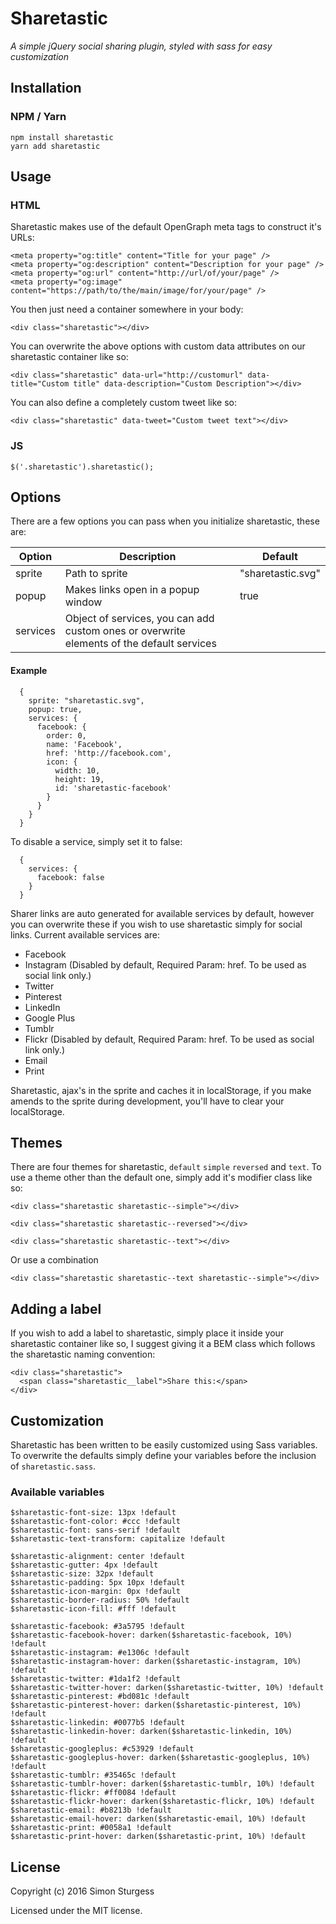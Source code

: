# Sharetastic

_A simple jQuery social sharing plugin, styled with sass for easy customization_


## Installation

### NPM / Yarn
```
npm install sharetastic
yarn add sharetastic
```

## Usage

### HTML
Sharetastic makes use of the default OpenGraph meta tags to construct it's URLs:
```
<meta property="og:title" content="Title for your page" />
<meta property="og:description" content="Description for your page" />
<meta property="og:url" content="http://url/of/your/page" />
<meta property="og:image" content="https://path/to/the/main/image/for/your/page" />
```
You then just need a container somewhere in your body:
```
<div class="sharetastic"></div>
```
You can overwrite the above options with custom data attributes on our sharetastic container like so:
```
<div class="sharetastic" data-url="http://customurl" data-title="Custom title" data-description="Custom Description"></div>
```
You can also define a completely custom tweet like so:
```
<div class="sharetastic" data-tweet="Custom tweet text"></div>
```

### JS
```
$('.sharetastic').sharetastic();
```

## Options
There are a few options you can pass when you initialize sharetastic, these are:

| Option             | Description                                                                               | Default           |
|--------------------|-------------------------------------------------------------------------------------------|-------------------|
| sprite             | Path to sprite                                                                            | "sharetastic.svg" |
| popup              | Makes links open in a popup window                                                        | true              |
| services           | Object of services, you can add custom ones or overwrite elements of the default services |                   |

#### Example
```
  {
    sprite: "sharetastic.svg",
    popup: true,
    services: {
      facebook: {
        order: 0,
        name: 'Facebook',
        href: 'http://facebook.com',
        icon: {
          width: 10,
          height: 19,
          id: 'sharetastic-facebook'
        }
      }
    }
  }
```
To disable a service, simply set it to false:
```
  {
    services: {
      facebook: false
    }
  }
```
Sharer links are auto generated for available services by default, however you can overwrite these if you wish to use sharetastic simply for social links. Current available services are:
- Facebook
- Instagram (Disabled by default, Required Param: href. To be used as social link only.)
- Twitter
- Pinterest
- LinkedIn
- Google Plus
- Tumblr
- Flickr (Disabled by default, Required Param: href. To be used as social link only.)
- Email
- Print

Sharetastic, ajax's in the sprite and caches it in localStorage, if you make amends to the sprite during development, you'll have to clear your localStorage.

## Themes
There are four themes for sharetastic, `default` `simple` `reversed` and `text`. To use a theme other than the default one, simply add it's modifier class like so:
```
<div class="sharetastic sharetastic--simple"></div>
```
```
<div class="sharetastic sharetastic--reversed"></div>
```
```
<div class="sharetastic sharetastic--text"></div>
```
Or use a combination
```
<div class="sharetastic sharetastic--text sharetastic--simple"></div>
```

## Adding a label
If you wish to add a label to sharetastic, simply place it inside your sharetastic container like so, I suggest giving it a BEM class which follows the sharetastic naming convention:
```
<div class="sharetastic">
  <span class="sharetastic__label">Share this:</span>
</div>
```

## Customization
Sharetastic has been written to be easily customized using Sass variables. To overwrite the defaults simply define your variables before the inclusion of `sharetastic.sass`.

### Available variables
```
$sharetastic-font-size: 13px !default
$sharetastic-font-color: #ccc !default
$sharetastic-font: sans-serif !default
$sharetastic-text-transform: capitalize !default

$sharetastic-alignment: center !default
$sharetastic-gutter: 4px !default
$sharetastic-size: 32px !default
$sharetastic-padding: 5px 10px !default
$sharetastic-icon-margin: 0px !default
$sharetastic-border-radius: 50% !default
$sharetastic-icon-fill: #fff !default

$sharetastic-facebook: #3a5795 !default
$sharetastic-facebook-hover: darken($sharetastic-facebook, 10%) !default
$sharetastic-instagram: #e1306c !default
$sharetastic-instagram-hover: darken($sharetastic-instagram, 10%) !default
$sharetastic-twitter: #1da1f2 !default
$sharetastic-twitter-hover: darken($sharetastic-twitter, 10%) !default
$sharetastic-pinterest: #bd081c !default
$sharetastic-pinterest-hover: darken($sharetastic-pinterest, 10%) !default
$sharetastic-linkedin: #0077b5 !default
$sharetastic-linkedin-hover: darken($sharetastic-linkedin, 10%) !default
$sharetastic-googleplus: #c53929 !default
$sharetastic-googleplus-hover: darken($sharetastic-googleplus, 10%) !default
$sharetastic-tumblr: #35465c !default
$sharetastic-tumblr-hover: darken($sharetastic-tumblr, 10%) !default
$sharetastic-flickr: #ff0084 !default
$sharetastic-flickr-hover: darken($sharetastic-flickr, 10%) !default
$sharetastic-email: #b8213b !default
$sharetastic-email-hover: darken($sharetastic-email, 10%) !default
$sharetastic-print: #0058a1 !default
$sharetastic-print-hover: darken($sharetastic-print, 10%) !default
```

## License
Copyright (c) 2016 Simon Sturgess

Licensed under the MIT license.

